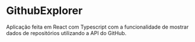 # GithubExplorer
Aplicação feita em React com Typescript com a funcionalidade de mostrar dados de repositórios utilizando a API do GitHub.
